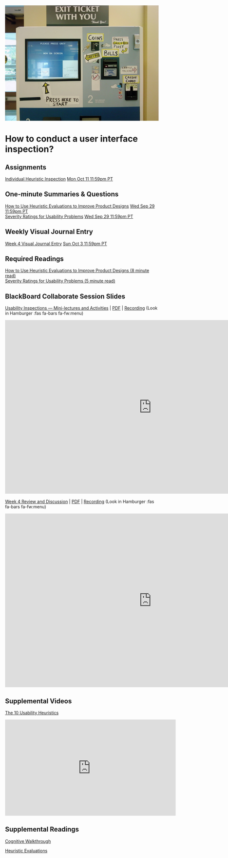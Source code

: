 ![Complex User Interface](assets/images/2760207306_21ac555261_b.jpg ':class=banner-image')

# How to conduct a user interface inspection?

## Assignments
[Individual Heuristic Inspection](https://canvas.sfu.ca/courses/64326/assignments/662758) <span class='badge'> [Mon Oct 11 11:59pm PT](https://www.timeanddate.com/worldclock/fixedtime.html?msg=CMPT-363+Individual+Heuristic+Inspection+Due+Date&iso=20211011T2359&p1=256)</span>  

## One-minute Summaries & Questions
[How to Use Heuristic Evaluations to Improve Product Designs](https://canvas.sfu.ca/courses/64326/assignments/662752) <span class='badge'> [Wed Sep 29 11:59pm PT](https://www.timeanddate.com/worldclock/fixedtime.html?msg=One-minute+Summaries+for+Week+4+Due+Date&iso=20210929T235900&p1=256)</span>  
[Severity Ratings for Usability Problems](https://canvas.sfu.ca/courses/64326/assignments/662755) <span class='badge'> [Wed Sep 29 11:59pm PT](https://www.timeanddate.com/worldclock/fixedtime.html?msg=One-minute+Summaries+for+Week+4+Due+Date&iso=20210929T235900&p1=256)</span>  

## Weekly Visual Journal Entry
[Week 4 Visual Journal Entry](https://canvas.sfu.ca/courses/64326/assignments/662769) <span class='badge'> [Sun Oct 3 11:59pm PT](https://www.timeanddate.com/worldclock/fixedtime.html?msg=CMPT-363+Week+4+Visual+Journal+Entry+Due+Date&iso=20211003T235900)</span>  

## Required Readings  
[How to Use Heuristic Evaluations to Improve Product Designs (8 minute read)](https://xd.adobe.com/ideas/process/user-testing/how-to-heuristic-evaluation-analysis-ux-design/)  
[Severity Ratings for Usability Problems (5 minute read)](https://www.nngroup.com/articles/how-to-rate-the-severity-of-usability-problems/)   

## BlackBoard Collaborate Session Slides
[Usability Inspections — Mini-lectures and Activities](https://docs.google.com/presentation/d/e/2PACX-1vTnbFvZuzqlanWD2R1YM2PWizDTl7WThN0dPdyaM0tw_FmAxIFkPh72s2L_avtITzkAWykeWmWDEDUG/pub?start=false&loop=false&delayms=3000) | [PDF](https://canvas.sfu.ca/courses/64326/files/folder/Downloads/Slides%20PDFs/Review%20and%20Discussion/Week-04) | [Recording](https://canvas.sfu.ca/courses/64326/external_tools/3544) (Look in Hamburger :fas fa-bars fa-fw:menu)

<div class="video-container-16by9"><iframe src="https://docs.google.com/presentation/d/e/2PACX-1vTnbFvZuzqlanWD2R1YM2PWizDTl7WThN0dPdyaM0tw_FmAxIFkPh72s2L_avtITzkAWykeWmWDEDUG/embed?start=false&loop=false&delayms=3000" frameborder="0" width="960" height="569" allowfullscreen="true" mozallowfullscreen="true" webkitallowfullscreen="true"></iframe></div>

[Week 4 Review and Discussion](https://docs.google.com/presentation/d/e/2PACX-1vTtuoW_jgUevUlfaQhk2sCiE39Iqq5B1nf9KJMNgeYMNdu5tl6MoONo1ZeFJSgwdqI3KgtNgBZwrtzI/pub?start=false&loop=false&delayms=3000) | [PDF](#) | [Recording](https://canvas.sfu.ca/courses/64326/external_tools/3544) (Look in Hamburger :fas fa-bars fa-fw:menu)

<div class="video-container-16by9"><iframe src="https://docs.google.com/presentation/d/e/2PACX-1vRdfDDdBLFcwOJ4qUNWlGzyffy8qmRVZ32nsNwjT_Y2RjaBiFskNiVZKyTEWODwQqU1A1G85HAG9PaL/embed?start=false&loop=false&delayms=3000" frameborder="0" width="960" height="569" allowfullscreen="true" mozallowfullscreen="true" webkitallowfullscreen="true"></iframe></div>

## Supplemental Videos  
[The 10 Usability Heuristics](https://www.youtube.com/playlist?list=PLJOFJ3Ok_idtb2YeifXlG1-TYoMBLoG6I)  
<div class="video-container-16by9"><iframe width="560" height="315" src="https://www.youtube.com/embed/videoseries?list=PLJOFJ3Ok_idtb2YeifXlG1-TYoMBLoG6I" title="YouTube video player" frameborder="0" allow="accelerometer; autoplay; clipboard-write; encrypted-media; gyroscope; picture-in-picture" allowfullscreen></iframe></div>

## Supplemental Readings

[Cognitive Walkthrough](ux-techniques-guide/07.how-to-conduct-a-user-interface-inspection/cognitive-walkthroughs.md ':include')

[Heuristic Evaluations](ux-techniques-guide/07.how-to-conduct-a-user-interface-inspection/heuristic-evaluations.md ':include')
